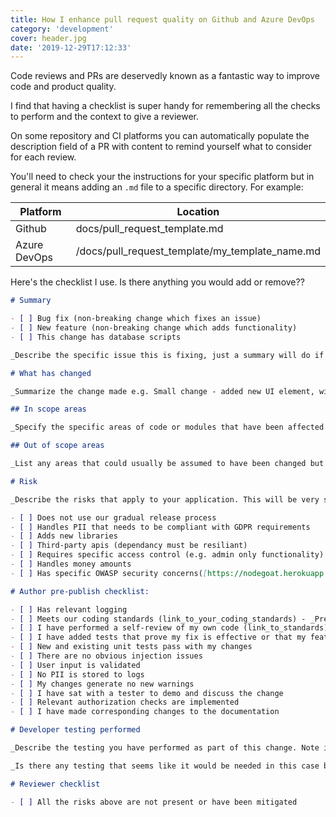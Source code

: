 ```yaml
---
title: How I enhance pull request quality on Github and Azure DevOps
category: 'development'
cover: header.jpg
date: '2019-12-29T17:12:33'
---
```


Code reviews and PRs are deservedly known as a fantastic way to improve code and product quality.

I find that having a checklist is super handy for remembering all the checks to perform and the context to give a reviewer.

On some repository and CI platforms you can automatically populate the description field of a PR with content to remind yourself what to consider for each review.

You'll need to check your the instructions for your specific platform but in general it means adding an `.md` file to a specific directory. For example:

| Platform     | Location                                        |
| ------------ | ----------------------------------------------- |
| Github       | docs/pull_request_template.md                   |
| Azure DevOps | /docs/pull_request_template/my_template_name.md |

Here's the checklist I use. Is there anything you would add or remove??

```md
# Summary

- [ ] Bug fix (non-breaking change which fixes an issue)
- [ ] New feature (non-breaking change which adds functionality)
- [ ] This change has database scripts

_Describe the specific issue this is fixing, just a summary will do if there is a link back to the work item that this change adresses._

# What has changed

_Summarize the change made e.g. Small change - added new UI element, wired it up to existing data model._

## In scope areas

_Specify the specific areas of code or modules that have been affected by this change. e.g. frontend only, backend only or ticketing module and authentication module._

## Out of scope areas

_List any areas that could usually be assumed to have been changed but are not in this case. The point is to save the reviewer and tester time._

# Risk

_Describe the risks that apply to your application. This will be very specific to your business but some of the common risks are_

- [ ] Does not use our gradual release process
- [ ] Handles PII that needs to be compliant with GDPR requirements
- [ ] Adds new libraries
- [ ] Third-party apis (dependancy must be resiliant)
- [ ] Requires specific access control (e.g. admin only functionality)
- [ ] Handles money amounts
- [ ] Has specific OWASP security concerns([https://nodegoat.herokuapp.com/tutorial](https://nodegoat.herokuapp.com/tutorial))

# Author pre-publish checklist:

- [ ] Has relevant logging
- [ ] Meets our coding standards (link_to_your_coding_standards) - _Prefer auto-linting for this if possible_
- [ ] I have performed a self-review of my own code (link_to_standards)
- [ ] I have added tests that prove my fix is effective or that my feature works
- [ ] New and existing unit tests pass with my changes
- [ ] There are no obvious injection issues
- [ ] User input is validated
- [ ] No PII is stored to logs
- [ ] My changes generate no new warnings
- [ ] I have sat with a tester to demo and discuss the change
- [ ] Relevant authorization checks are implemented
- [ ] I have made corresponding changes to the documentation

# Developer testing performed

_Describe the testing you have performed as part of this change. Note it here for the reviewer and tester. Note if there is any data or scripts required to set the system up correctly to test your feature._

_Is there any testing that seems like it would be needed in this case but maybe isn't required? - note it here with reasoning for the reviewer and tester_

# Reviewer checklist

- [ ] All the risks above are not present or have been mitigated
```
